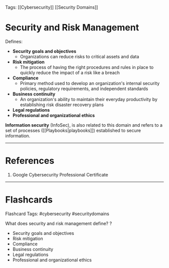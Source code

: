 Tags: [[Cybersecurity]] [[Security Domains]]
# Security and Risk Management

Defines:
- **Security goals and objectives**
	- Organizations can reduce risks to critical assets and data
- **Risk mitigation**
	- The process of having the right procedures and rules in place to quickly reduce the impact of a risk like a breach
- **Compliance**
	- Primary method used to develop an organization's internal security policies, regulatory requirements, and independent standards
- **Business continuity**
	- An organization's ability to maintain their everyday productivity by establishing risk disaster recovery plans
- **Legal regulations**
- **Professional and organizational ethics**

**Information security** (InfoSec), is also related to this domain and refers to a set of processes ([[Playbooks|playbooks]]) established to secure information.

---
# References

1. Google Cybersecurity Professional Certificate

---
# Flashcards

Flashcard Tags: #cybersecurity #securitydomains

What does security and risk management define?
?
- Security goals and objectives
- Risk mitigation
- Compliance
- Business continuity
- Legal regulations
- Professional and organizational ethics
<!--SR:!2024-04-28,1,190-->
